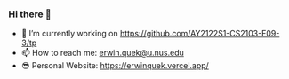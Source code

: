 ### Hi there 👋

- 🔭 I’m currently working on https://github.com/AY2122S1-CS2103-F09-3/tp
- 📫 How to reach me: erwin.quek@u.nus.edu
- 😎 Personal Website: https://erwinquek.vercel.app/
<!--
**erwinqxy/erwinqxy** is a ✨ _special_ ✨ repository because its `README.md` (this file) appears on your GitHub profile.

Here are some ideas to get you started:

- 🔭 I’m currently working on ...
- 🌱 I’m currently learning ...
- 👯 I’m looking to collaborate on ...
- 🤔 I’m looking for help with ...
- 💬 Ask me about ...
- 📫 How to reach me: ...
- 😄 Pronouns: ...
- ⚡ Fun fact: ...
-->
